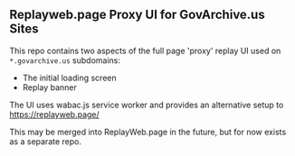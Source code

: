 ## Replayweb.page Proxy UI for GovArchive.us Sites

This repo contains two aspects of the full page 'proxy' replay UI used on `*.govarchive.us` subdomains:
- The initial loading screen
- Replay banner

The UI uses wabac.js service worker and provides an alternative setup to https://replayweb.page/

This may be merged into ReplayWeb.page in the future, but for now exists as a separate repo.

